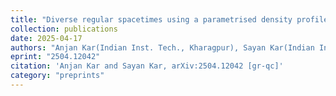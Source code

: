 ```yaml
---
title: "Diverse regular spacetimes using a parametrised density profile"
collection: publications
date: 2025-04-17
authors: "Anjan Kar(Indian Inst. Tech., Kharagpur), Sayan Kar(Indian Inst. Tech., Kharagpur)"
eprint: "2504.12042"
citation: 'Anjan Kar and Sayan Kar, arXiv:2504.12042 [gr-qc]'
category: "preprints"
---
```

